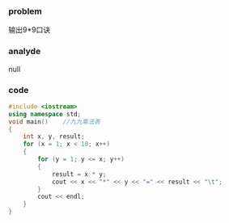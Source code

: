 ### problem

输出9*9口诀

### analyde

null

### code
```cpp
#include <iostream>
using namespace std;
void main()    //九九乘法表
{
	int x, y, result;
	for (x = 1; x < 10; x++)
	{
		for (y = 1; y <= x; y++)
		{
			result = x * y;
			cout << x << "*" << y << "=" << result << "\t";
		}
		cout << endl;
	}
}
```
